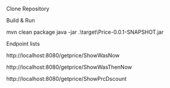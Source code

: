 
Clone Repository


Build & Run

mvn clean package
java -jar .\target\Price-0.0.1-SNAPSHOT.jar


Endpoint lists

http://localhost:8080/getprice/ShowWasNow

http://localhost:8080/getprice/ShowWasThenNow

http://localhost:8080/getprice/ShowPrcDscount

